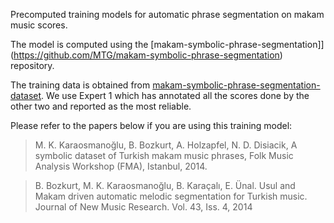 Precomputed training models for automatic phrase segmentation on makam music scores.

The model is computed using the [makam-symbolic-phrase-segmentation]](https://github.com/MTG/makam-symbolic-phrase-segmentation) repository. 

The training data is obtained from [makam-symbolic-phrase-segmentation-dataset](https://github.com/MTG/makam-symbolic-phrase-segmentation-dataset). We use Expert 1 which has annotated all the scores done by the other two and reported as the most reliable.

Please refer to the papers below if you are using this training model:

> M. K. Karaosmanoğlu, B. Bozkurt, A. Holzapfel, N. D. Disiacik, A symbolic dataset of Turkish makam music phrases, Folk Music Analysis Workshop (FMA), Istanbul, 2014.

> B. Bozkurt, M. K. Karaosmanoğlu, B. Karaçalı, E. Ünal. Usul and Makam driven automatic melodic segmentation for Turkish music. Journal of New Music Research. Vol. 43, Iss. 4, 2014